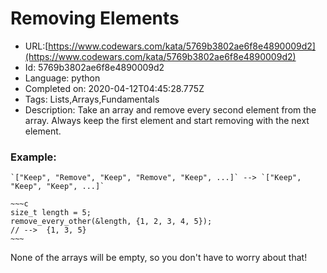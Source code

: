 # Removing Elements

 - URL:[https://www.codewars.com/kata/5769b3802ae6f8e4890009d2](https://www.codewars.com/kata/5769b3802ae6f8e4890009d2)
 - Id: 5769b3802ae6f8e4890009d2
 - Language: python
 - Completed on: 2020-04-12T04:45:28.775Z
 - Tags: Lists,Arrays,Fundamentals
 - Description:
Take an array and remove every second element from the array. Always keep the first element and start removing with the next element.

### Example:

```if-not:c
`["Keep", "Remove", "Keep", "Remove", "Keep", ...]` --> `["Keep", "Keep", "Keep", ...]`
```

```if:c
~~~c
size_t length = 5;
remove_every_other(&length, {1, 2, 3, 4, 5});
// -->  {1, 3, 5}
~~~
```

None of the arrays will be empty, so you don't have to worry about that!
